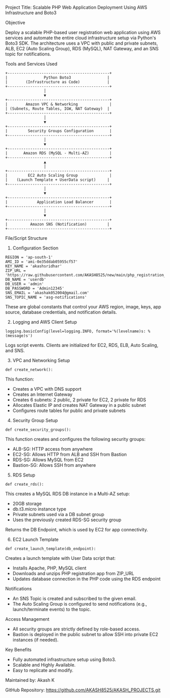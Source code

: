 Project Title: Scalable PHP Web Application Deployment Using AWS Infrastructure and Boto3

Objective

Deploy a scalable PHP-based user registration web application using AWS services and automate the entire cloud infrastructure setup via Python's Boto3 SDK. The architecture uses a VPC with public and private subnets, ALB, EC2 (Auto Scaling Group), RDS (MySQL), NAT Gateway, and an SNS topic for notifications.

Tools and Services Used

```
+---------------------------------------------+
|                Python Boto3                |
|        (Infrastructure as Code)            |
+---------------------------------------------+
                 │
                 ▼
+---------------------------------------------+
|        Amazon VPC & Networking              |
| (Subnets, Route Tables, IGW, NAT Gateway)  |
+---------------------------------------------+
                 │
                 ▼
+---------------------------------------------+
|         Security Groups Configuration       |
+---------------------------------------------+
                 │
                 ▼
+---------------------------------------------+
|       Amazon RDS (MySQL - Multi-AZ)         |
+---------------------------------------------+
                 ▲
                 │
+---------------------------------------------+
|         EC2 Auto Scaling Group              |
|    (Launch Template + UserData script)     |
+---------------------------------------------+
                 │
                 ▼
+---------------------------------------------+
|             Application Load Balancer       |
+---------------------------------------------+
                 │
                 ▼
+---------------------------------------------+
|          Amazon SNS (Notification)         |
+---------------------------------------------+
```

File/Script Structure

1. Configuration Section

```
REGION = 'ap-south-1'
AMI_ID = 'ami-0e35ddab05955cf57'
KEY_NAME = 'akashsridhar'
ZIP_URL = 'https://raw.githubusercontent.com/AKASH8525/new/main/php_registration_app.zip'
DB_NAME = 'userdb'
DB_USER = 'admin'
DB_PASSWORD = 'Admin12345'
SNS_EMAIL = 'akashak052004@gmail.com'
SNS_TOPIC_NAME = 'asg-notifications'
```

These are global constants that control your AWS region, image, keys, app source, database credentials, and notification details.

2. Logging and AWS Client Setup

```
logging.basicConfig(level=logging.INFO, format='%(levelname)s: %(message)s')
```

Logs script events. Clients are initialized for EC2, RDS, ELB, Auto Scaling, and SNS.

3. VPC and Networking Setup

```
def create_network():
```

This function:

- Creates a VPC with DNS support
- Creates an Internet Gateway
- Creates 6 subnets: 2 public, 2 private for EC2, 2 private for RDS
- Allocates Elastic IP and creates NAT Gateway in a public subnet
- Configures route tables for public and private subnets

 4. Security Group Setup

```
def create_security_groups():
```

This function creates and configures the following security groups:

- ALB-SG: HTTP access from anywhere
- EC2-SG: Allows HTTP from ALB and SSH from Bastion
- RDS-SG: Allows MySQL from EC2
- Bastion-SG: Allows SSH from anywhere

 5. RDS Setup

```
def create_rds():
```

This creates a MySQL RDS DB instance in a Multi-AZ setup:

- 20GB storage
- db.t3.micro instance type
- Private subnets used via a DB subnet group
- Uses the previously created RDS-SG security group

Returns the DB Endpoint, which is used by EC2 for app connectivity.

6. EC2 Launch Template

```
def create_launch_template(db_endpoint):
```

Creates a launch template with User Data script that:

- Installs Apache, PHP, MySQL client
- Downloads and unzips PHP registration app from ZIP_URL
- Updates database connection in the PHP code using the RDS endpoint


Notifications

- An SNS Topic is created and subscribed to the given email.
- The Auto Scaling Group is configured to send notifications (e.g., launch/terminate events) to the topic.

Access Management

- All security groups are strictly defined by role-based access.
- Bastion is deployed in the public subnet to allow SSH into private EC2 instances (if needed).

 Key Benefits

- Fully automated infrastructure setup using Boto3.
- Scalable and Highly Available.
- Easy to replicate and modify.



Maintained by: Akash K

GitHub Repository: https://github.com/AKASH8525/AKASH_PROJECTS.git

